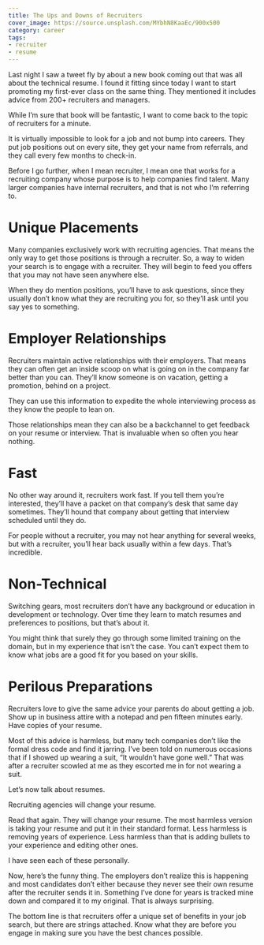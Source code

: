 ```yaml
---
title: The Ups and Downs of Recruiters
cover_image: https://source.unsplash.com/MYbhN8KaaEc/900x500
category: career
tags:
- recruiter
- resume
---
```

Last night I saw a tweet fly by about a new book coming out that was all about the technical resume. I found it fitting since today I want to start promoting my first-ever class on the same thing. They mentioned it includes advice from 200+ recruiters and managers.

While I’m sure that book will be fantastic, I want to come back to the topic of recruiters for a minute.

It is virtually impossible to look for a job and not bump into careers. They put job positions out on every site, they get your name from referrals, and they call every few months to check-in.

Before I go further, when I mean recruiter, I mean one that works for a recruiting company whose purpose is to help companies find talent. Many larger companies have internal recruiters, and that is not who I’m referring to.

# Unique Placements

Many companies exclusively work with recruiting agencies. That means the only way to get those positions is through a recruiter. So, a way to widen your search is to engage with a recruiter. They will begin to feed you offers that you may not have seen anywhere else.

When they do mention positions, you’ll have to ask questions, since they usually don’t know what they are recruiting you for, so they’ll ask until you say yes to something.

# Employer Relationships

Recruiters maintain active relationships with their employers. That means they can often get an inside scoop on what is going on in the company far better than you can. They’ll know someone is on vacation, getting a promotion, behind on a project.

They can use this information to expedite the whole interviewing process as they know the people to lean on.

Those relationships mean they can also be a backchannel to get feedback on your resume or interview. That is invaluable when so often you hear nothing.

# Fast

No other way around it, recruiters work fast. If you tell them you’re interested, they’ll have a packet on that company’s desk that same day sometimes. They’ll hound that company about getting that interview scheduled until they do.

For people without a recruiter, you may not hear anything for several weeks, but with a recruiter, you’ll hear back usually within a few days. That’s incredible.

# Non-Technical

Switching gears, most recruiters don’t have any background or education in development or technology. Over time they learn to match resumes and preferences to positions, but that’s about it.

You might think that surely they go through some limited training on the domain, but in my experience that isn’t the case. You can’t expect them to know what jobs are a good fit for you based on your skills.

# Perilous Preparations

Recruiters love to give the same advice your parents do about getting a job. Show up in business attire with a notepad and pen fifteen minutes early. Have copies of your resume.

Most of this advice is harmless, but many tech companies don’t like the formal dress code and find it jarring. I’ve been told on numerous occasions that if I showed up wearing a suit, “It wouldn’t have gone well.” That was after a recruiter scowled at me as they escorted me in for not wearing a suit.

Let’s now talk about resumes.

Recruiting agencies will change your resume.

Read that again. They will change your resume. The most harmless version is taking your resume and put it in their standard format. Less harmless is removing years of experience. Less harmless than that is adding bullets to your experience and editing other ones.

I have seen each of these personally.

Now, here’s the funny thing. The employers don’t realize this is happening and most candidates don’t either because they never see their own resume after the recruiter sends it in. Something I’ve done for years is tracked mine down and compared it to my original. That is always surprising.

The bottom line is that recruiters offer a unique set of benefits in your job search, but there are strings attached. Know what they are before you engage in making sure you have the best chances possible.